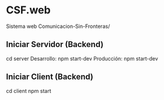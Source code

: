 # CSF.web
Sistema web Comunicacion-Sin-Fronteras/

## Iniciar Servidor (Backend)
cd server
Desarrollo:
npm start-dev
Producción:
npm start-dev

## Iniciar Client (Backend)
cd client
npm start
